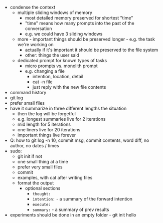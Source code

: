 -   condense the context
    -   multiple sliding windows of memory
        -   most detailed memory preserved for shortest "time"
        -   "time" means how many prompts into the past of the conversation
        -   e.g. we could have 3 sliding windows
    -   more - important things should be preserved longer - e.g. the task we're working on
        -   actually if it's important it should be preserved to the file system
        -   other: things the user said
    -   dedicated prompt for known types of tasks
        -   micro prompts vs. monolith prompt
        -   e.g. changing a file
            -   intention, location, detail
            -   cat -n file
            -   just reply with the new file contents
-   command history
-   git log
-   prefer small files
-   have it summarize in three different lengths the situation
    -   then the log will be forgetful
    -   e.g. longest summaries live for 2 iterations
    -   mid length for 5 iterations
    -   one liners live for 20 iterations
    -   important things live forever
-   Q: how to git log -n 10, commit msg, commit contents, word diff, no author, no dates / times
-   sudo:
    -   git init if not
    -   one small thing at a time
    -   prefer very small files
    -   commit
    -   examples, with cat after writing files
    -   format the output
        -   optional sections
            -   `thought:`
            -   `intention:` - a summary of the forward intention
            -   `execute:`
            -   `summary:` - a summary of prev results
-   experiments should be done in an empty folder - git init
    hello
